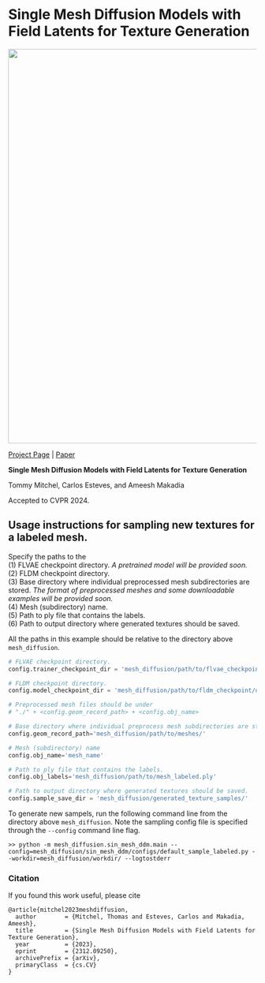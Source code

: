 # Single Mesh Diffusion Models with Field Latents for Texture Generation

<img src="https://single-mesh-diffusion.github.io/images/teaser.png" width="800"/>

[Project Page](https://single-mesh-diffusion.github.io/) |
[Paper](https://arxiv.org/abs/2312.09250)

**Single Mesh Diffusion Models with Field Latents for Texture Generation**

Tommy Mitchel, Carlos Esteves, and Ameesh Makadia

Accepted to CVPR 2024.

## Usage instructions for sampling new textures for a labeled mesh.
Specify the paths to the<br>
(1) FLVAE checkpoint directory. *A pretrained model will be provided soon.*<br>
(2) FLDM checkpoint directory.<br>
(3) Base directory where individual preprocessed mesh subdirectories are
stored. *The format of preprocessed meshes and some downloadable examples will be
provided soon.*<br>
(4) Mesh (subdirectory) name.<br>
(5) Path to ply file that contains the labels.<br>
(6) Path to output directory where generated textures should be saved.

All the paths in this example should be relative to the directory above
`mesh_diffusion`.

```python 
# FLVAE checkpoint directory.
config.trainer_checkpoint_dir = 'mesh_diffusion/path/to/flvae_checkpoint/dir/'

# FLDM checkpoint directory.
config.model_checkpoint_dir = 'mesh_diffusion/path/to/fldm_checkpoint/dir/'

# Preprocessed mesh files should be under
# "./" + <config.geom_record_path> + <config.obj_name>

# Base directory where individual preprocess mesh subdirectories are stored.
config.geom_record_path='mesh_diffusion/path/to/meshes/'

# Mesh (subdirectory) name
config.obj_name='mesh_name'

# Path to ply file that contains the labels.
config.obj_labels='mesh_diffusion/path/to/mesh_labeled.ply'

# Path to output directory where generated textures should be saved.
config.sample_save_dir = 'mesh_diffusion/generated_texture_samples/'
```

To generate new sampels, run the following command line from the directory above
`mesh_diffusion`. Note the sampling config file is specified through the
`--config` command line flag.

```
>> python -m mesh_diffusion.sin_mesh_ddm.main --config=mesh_diffusion/sin_mesh_ddm/configs/default_sample_labeled.py --workdir=mesh_diffusion/workdir/ --logtostderr
```

### Citation

If you found this work useful, please cite

```
@article{mitchel2023meshdiffusion,
  author        = {Mitchel, Thomas and Esteves, Carlos and Makadia, Ameesh},
  title         = {Single Mesh Diffusion Models with Field Latents for Texture Generation},
  year          = {2023},
  eprint        = {2312.09250},
  archivePrefix = {arXiv},
  primaryClass  = {cs.CV}
}
```
